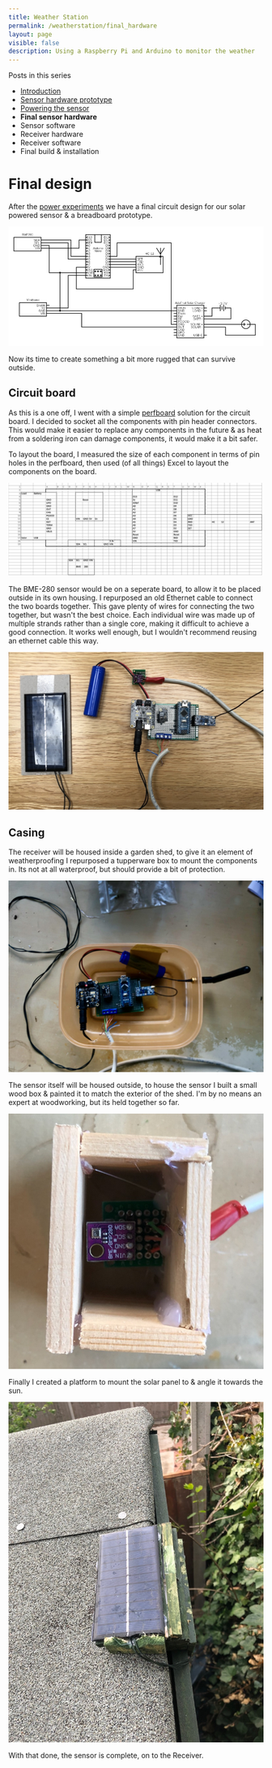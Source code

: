 ```yaml
---
title: Weather Station
permalink: /weatherstation/final_hardware
layout: page
visible: false
description: Using a Raspberry Pi and Arduino to monitor the weather
---
```


<div class="post_series">
<p>Posts in this series</p>
<ul>
    <li><a href="/weatherstation">Introduction</a></li>
    <li><a href="/weatherstation/sensor">Sensor hardware prototype</a></li>
    <li><a href="/weatherstation/power">Powering the sensor</a></li>
    <li><b>Final sensor hardware</b></li>
    <li>Sensor software</li>
    <li>Receiver hardware</li>
    <li>Receiver software</li>
    <li>Final build & installation</li>
</ul>
</div>


# Final design 

After the [power experiments](/weatherstation/power) we have a final circuit design for our solar powered sensor & a breadboard prototype.  

![Final circuit design for the weather sensor](/assets/images/weatherstation/weather_sensor.png)

Now its time to create something a bit more rugged that can survive outside. 

## Circuit board
As this is a one off, I went with a simple [perfboard](https://en.wikipedia.org/wiki/Perfboard) solution for the circuit board. I decided to socket all the components with pin header connectors. This would make it easier to replace any components in the future & as heat from a soldering iron can damage components, it would make it a bit safer.

To layout the board, I measured the size of each component in terms of pin holes in the perfboard, then used (of all things) Excel to layout the components on the board.

![Excel perfboard layout](/assets/images/weatherstation/perf_layout.png)

The BME-280 sensor would be on a seperate board, to allow it to be placed outside in its own housing. I repurposed an old Ethernet cable to connect the two boards together. This gave plenty of wires for connecting the two together, but wasn't the best choice. Each individual wire was made up of multiple strands rather than a single core, making it difficult to achieve a good connection. It works well enough, but I wouldn't recommend reusing an ethernet cable this way. 

![Photo of the created perfboard](/assets/images/weatherstation/perf_image.jpg)

## Casing

The receiver will be housed inside a garden shed, to give it an element of weatherproofing I repurposed a tupperware box to mount the components in. Its not at all waterproof, but should provide a bit of protection.

![Casing for receiver](/assets/images/weatherstation/casing.jpeg)

The sensor itself will be housed outside, to house the sensor I built a small wood box & painted it to match the exterior of the shed. I'm by no means an expert at woodworking, but its held together so far. 

![Casing for sensor](/assets/images/weatherstation/casing2.jpeg)

Finally I created a platform to mount the solar panel to & angle it towards the sun. 

![Mounted solar panel](/assets/images/weatherstation/solar_panel.jpeg)

With that done, the sensor is complete, on to the Receiver. 